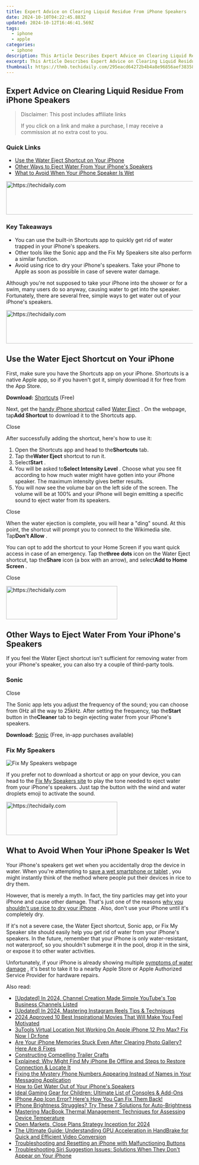 ```yaml
---
title: Expert Advice on Clearing Liquid Residue From iPhone Speakers
date: 2024-10-10T04:22:45.883Z
updated: 2024-10-12T16:46:41.569Z
tags:
  - iphone
  - apple
categories:
  - iphone
description: This Article Describes Expert Advice on Clearing Liquid Residue From iPhone Speakers
excerpt: This Article Describes Expert Advice on Clearing Liquid Residue From iPhone Speakers
thumbnail: https://thmb.techidaily.com/295eacd64272b4b4a8e96856aef38358e19d3e53299073754d2c1fe5d922072f.png
---
```


## Expert Advice on Clearing Liquid Residue From iPhone Speakers

>  Disclaimer: This post includes affiliate links
>
>  If you click on a link and make a purchase, I may receive a commission at no extra cost to you.
>

### Quick Links

* [Use the Water Eject Shortcut on Your iPhone](https://www.makeuseof.com/how-to-eject-water-speaker-microphone-iphone/#use-the-water-eject-shortcut-on-your-iphone)
* [Other Ways to Eject Water From Your iPhone's Speakers](https://www.makeuseof.com/how-to-eject-water-speaker-microphone-iphone/#other-ways-to-eject-water-from-your-iphone-39-s-speakers)
* [What to Avoid When Your iPhone Speaker Is Wet](https://www.makeuseof.com/how-to-eject-water-speaker-microphone-iphone/#what-to-avoid-when-your-iphone-speaker-is-wet)

<!-- affiliate ads begin -->
<a href="https://appsumo.8odi.net/c/5597632/2151854/7443" target="_top" id="2151854">
  <img src="//a.impactradius-go.com/display-ad/7443-2151854" border="0" alt="https://techidaily.com" width="600" height="90"/>
</a>
<img height="0" width="0" src="https://appsumo.8odi.net/i/5597632/2151854/7443" style="position:absolute;visibility:hidden;" border="0" />
<!-- affiliate ads end -->

### Key Takeaways

* You can use the built-in Shortcuts app to quickly get rid of water trapped in your iPhone's speakers.
* Other tools like the Sonic app and the Fix My Speakers site also perform a similar function.
* Avoid using rice to dry your iPhone's speakers. Take your iPhone to Apple as soon as possible in case of severe water damage.

 Although you're not supposed to take your iPhone into the shower or for a swim, many users do so anyway, causing water to get into the speaker. Fortunately, there are several free, simple ways to get water out of your iPhone's speakers.

<!-- affiliate ads begin -->
<a href="https://appsumo.8odi.net/c/5597632/2151864/7443" target="_top" id="2151864">
  <img src="//a.impactradius-go.com/display-ad/7443-2151864" border="0" alt="https://techidaily.com" width="600" height="90"/>
</a>
<img height="0" width="0" src="https://appsumo.8odi.net/i/5597632/2151864/7443" style="position:absolute;visibility:hidden;" border="0" />
<!-- affiliate ads end -->

## Use the Water Eject Shortcut on Your iPhone

 First, make sure you have the Shortcuts app on your iPhone. Shortcuts is a native Apple app, so if you haven't got it, simply download it for free from the App Store.

**Download:** [Shortcuts](http://apps.apple.com/app/shortcuts/id915249334) (Free)

 Next, get the [handy iPhone shortcut](https://www.makeuseof.com/tag/iphone-shortcuts-automate/) called [Water Eject](https://www.icloud.com/shortcuts/8632a30b2b814c4c914983351bb8a856) . On the webpage, tap**Add Shortcut** to download it to the Shortcuts app.

Close

After successfully adding the shortcut, here's how to use it:

1. Open the Shortcuts app and head to the**Shortcuts** tab.
2. Tap the**Water Eject** shortcut to run it.
3. Select**Start** .
4. You will be asked to**Select Intensity Level** . Choose what you see fit according to how much water might have gotten into your iPhone speaker. The maximum intensity gives better results.
5. You will now see the volume bar on the left side of the screen. The volume will be at 100% and your iPhone will begin emitting a specific sound to eject water from its speakers.

Close

 When the water ejection is complete, you will hear a "ding" sound. At this point, the shortcut will prompt you to connect to the Wikimedia site. Tap**Don't Allow** .

 You can opt to add the shortcut to your Home Screen if you want quick access in case of an emergency. Tap the**three dots** icon on the Water Eject shortcut, tap the**Share** icon (a box with an arrow), and select**Add to Home Screen** .

Close

<!-- affiliate ads begin -->
<a href="https://aligracehair.sjv.io/c/5597632/1915805/19272" target="_top" id="1915805">
  <img src="//a.impactradius-go.com/display-ad/19272-1915805" border="0" alt="https://techidaily.com" width="300" height="90"/>
</a>
<img height="0" width="0" src="https://aligracehair.sjv.io/i/5597632/1915805/19272" style="position:absolute;visibility:hidden;" border="0" />
<!-- affiliate ads end -->

## Other Ways to Eject Water From Your iPhone's Speakers

 If you feel the Water Eject shortcut isn't sufficient for removing water from your iPhone's speaker, you can also try a couple of third-party tools.

### Sonic

Close

 The Sonic app lets you adjust the frequency of the sound; you can choose from 0Hz all the way to 25kHz. After setting the frequency, tap the**Start** button in the**Cleaner** tab to begin ejecting water from your iPhone's speakers.

**Download:** [Sonic](https://apps.apple.com/us/app/sonic-tone-generator/id986999895?platform=iphone) (Free, in-app purchases available)

### Fix My Speakers

![Fix My Speakers webpage](https://static1.makeuseofimages.com/wordpress/wp-content/uploads/2024/04/muo-in-article-image-1200px-by-600px-21-ratio-49.jpg)

 If you prefer not to download a shortcut or app on your device, you can head to the [Fix My Speakers site](https://fixmyspeakers.com/) to play the tone needed to eject water from your iPhone's speakers. Just tap the button with the wind and water droplets emoji to activate the sound.

<!-- affiliate ads begin -->
<a href="https://aligracehair.sjv.io/c/5597632/1896527/19272" target="_top" id="1896527">
  <img src="//a.impactradius-go.com/display-ad/19272-1896527" border="0" alt="https://techidaily.com" width="300" height="90"/>
</a>
<img height="0" width="0" src="https://aligracehair.sjv.io/i/5597632/1896527/19272" style="position:absolute;visibility:hidden;" border="0" />
<!-- affiliate ads end -->

## What to Avoid When Your iPhone Speaker Is Wet

 Your iPhone's speakers get wet when you accidentally drop the device in water. When you're attempting to [save a wet smartphone or tablet](https://www.makeuseof.com/tag/how-to-save-a-wet-cell-phone-or-tablet/) , you might instantly think of the method where people put their devices in rice to dry them.

 However, that is merely a myth. In fact, the tiny particles may get into your iPhone and cause other damage. That's just one of the reasons [why you shouldn't use rice to dry your iPhone](https://www.makeuseof.com/rice-doesnt-fix-water-damage/) . Also, don't use your iPhone until it's completely dry.

 If it's not a severe case, the Water Eject shortcut, Sonic app, or Fix My Speaker site should easily help you get rid of water from your iPhone's speakers. In the future, remember that your iPhone is only water-resistant, not waterproof, so you shouldn't submerge it in the pool, drop it in the sink, or expose it to other water activities.

 Unfortunately, if your iPhone is already showing multiple [symptoms of water damage](https://www.makeuseof.com/symptoms-of-water-damaged-iphone/) , it's best to take it to a nearby Apple Store or Apple Authorized Service Provider for hardware repairs.

<ins class="adsbygoogle"
     style="display:block"
     data-ad-format="autorelaxed"
     data-ad-client="ca-pub-7571918770474297"
     data-ad-slot="1223367746"></ins>

<ins class="adsbygoogle"
     style="display:block"
     data-ad-client="ca-pub-7571918770474297"
     data-ad-slot="8358498916"
     data-ad-format="auto"
     data-full-width-responsive="true"></ins>

<span class="atpl-alsoreadstyle">Also read:</span>
<div><ul>
<li><a href="https://facebook-video-footage.techidaily.com/updated-in-2024-channel-creation-made-simple-youtubes-top-business-channels-listed/"><u>[Updated] In 2024, Channel Creation Made Simple YouTube's Top Business Channels Listed</u></a></li>
<li><a href="https://fox-blue.techidaily.com/updated-in-2024-mastering-instagram-reels-tips-and-techniques/"><u>[Updated] In 2024, Mastering Instagram Reels Tips & Techniques</u></a></li>
<li><a href="https://extra-resources.techidaily.com/2024-approved-10-best-inspirational-movies-that-will-make-you-feel-motivated/"><u>2024 Approved 10 Best Inspirational Movies That Will Make You Feel Motivated</u></a></li>
<li><a href="https://location-fake.techidaily.com/3utools-virtual-location-not-working-on-apple-iphone-12-pro-max-fix-now-drfone-by-drfone-virtual-ios/"><u>3uTools Virtual Location Not Working On Apple iPhone 12 Pro Max? Fix Now | Dr.fone</u></a></li>
<li><a href="https://fox-that.techidaily.com/are-your-iphone-memories-stuck-even-after-clearing-photo-gallery-here-are-8-fixes/"><u>Are Your iPhone Memories Stuck Even After Clearing Photo Gallery? Here Are 8 Fixes</u></a></li>
<li><a href="https://extra-tips.techidaily.com/constructing-compelling-trailer-crafts/"><u>Constructing Compelling Trailer Crafts</u></a></li>
<li><a href="https://fox-that.techidaily.com/explained-why-might-find-my-iphone-be-offline-and-steps-to-restore-connection-and-locate-it/"><u>Explained: Why Might Find My iPhone Be Offline and Steps to Restore Connection & Locate It</u></a></li>
<li><a href="https://fox-that.techidaily.com/fixing-the-mystery-phone-numbers-appearing-instead-of-names-in-your-messaging-application/"><u>Fixing the Mystery Phone Numbers Appearing Instead of Names in Your Messaging Application</u></a></li>
<li><a href="https://fox-that.techidaily.com/how-to-get-water-out-of-your-iphones-speakers/"><u>How to Get Water Out of Your iPhone's Speakers</u></a></li>
<li><a href="https://technical-tips.techidaily.com/ideal-gaming-gear-for-children-ultimate-list-of-consoles-and-add-ons/"><u>Ideal Gaming Gear for Children: Ultimate List of Consoles & Add-Ons</u></a></li>
<li><a href="https://fox-that.techidaily.com/1721461104619-iphone-app-icon-error-heres-how-you-can-fix-them-back/"><u>IPhone App Icon Error? Here's How You Can Fix Them Back!</u></a></li>
<li><a href="https://fox-that.techidaily.com/iphone-brightness-struggles-try-these-7-solutions-for-auto-brightness/"><u>IPhone Brightness Struggles? Try These 7 Solutions for Auto-Brightness</u></a></li>
<li><a href="https://tech-renaissance.techidaily.com/mastering-macbook-thermal-management-techniques-for-assessing-device-temperature/"><u>Mastering MacBook Thermal Management: Techniques for Assessing Device Temperature</u></a></li>
<li><a href="https://extra-skills.techidaily.com/open-markets-close-plans-strategy-inception-for-2024/"><u>Open Markets, Close Plans Strategy Inception for 2024</u></a></li>
<li><a href="https://some-guidance.techidaily.com/the-ultimate-guide-understanding-gpu-acceleration-in-handbrake-for-quick-and-efficient-video-conversion/"><u>The Ultimate Guide: Understanding GPU Acceleration in HandBrake for Quick and Efficient Video Conversion</u></a></li>
<li><a href="https://fox-that.techidaily.com/troubleshooting-and-resetting-an-iphone-with-malfunctioning-buttons/"><u>Troubleshooting and Resetting an iPhone with Malfunctioning Buttons</u></a></li>
<li><a href="https://fox-that.techidaily.com/troubleshooting-siri-suggestion-issues-solutions-when-they-dont-appear-on-your-iphone/"><u>Troubleshooting Siri Suggestion Issues: Solutions When They Don't Appear on Your iPhone</u></a></li>
</ul></div>

